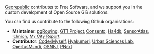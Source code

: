 [Georepublic](https://georepublic.info/de/) contributes to Free Software, and we support you in the custom development of Open Source GIS solutions.

You can find us contribute to the following Github organisations:

- **Maintainer**: [pgRouting](https://github.com/pgRouting), [GTT Project](https://github.com/gtt-project), [Consento](https://github.com/consento-org), [Ha4db](https://github.com/ha4db), [SensorAtlas](https://github.com/sensoratlas), [Ichnion](https://github.com/ichnion), [My City Report](https://github.com/mycityreport)
- **Contributor**: [Code4Myself](https://github.com/Code4Myself), [Hyakumori](https://github.com/hyakumori), [Urban Sciences Lab](https://github.com/ursci), [OpertusMundi](https://github.com/OpertusMundi), [OSMFJ](https://github.com/osmfj), [PNext](https://github.com/pnext)

